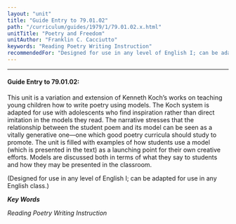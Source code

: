```yaml
---
layout: "unit"
title: "Guide Entry to 79.01.02"
path: "/curriculum/guides/1979/1/79.01.02.x.html"
unitTitle: "Poetry and Freedom"
unitAuthor: "Franklin C. Cacciutto"
keywords: "Reading Poetry Writing Instruction"
recommendedFor: "Designed for use in any level of English I; can be adapted for use in any English class."
---
```

<body>
<hr/>
 <h4>
  Guide Entry to 79.01.02:
 </h4>
 This unit is a variation and extension of Kenneth Koch’s works on teaching young children how to write poetry using models.  The Koch system is adapted for use with adolescents who find inspiration rather than direct imitation in the models they read.  The narrative stresses that the relationship between the student poem and its model can be seen as a vitally generative one—one which good poetry curricula should study to promote.  The unit is filled with examples of how students use a model (which is presented in the text) as a launching point for their own creative efforts.  Models are discussed both in terms of what they say to students and how they may be presented in the classroom.
 <p>
  (Designed for use in any level of English I; can be adapted for use in any English class.)
 </p>
<p>
  <b>
   <i>
    Key Words
   </i>
  </b>
  <br/>
 </p>
 <p>
  <i>
   Reading Poetry Writing Instruction
  </i>
 </p>

</body>